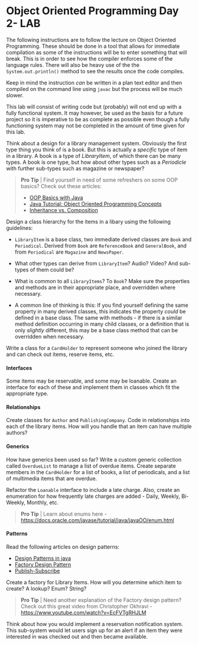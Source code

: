 # Object Oriented Programming Day 2- LAB
The following instructions are to follow the lecture on Object Oriented Programming.  These should be done in a tool that allows for immediate compilation as some of the instructions will be to enter something that will break.  This is in order to see how the compiler enforces some of the language rules.   There will also be heavy use of the the `System.out.println()` method to see the results once the code compiles.

Keep in mind the instruction *can* be written in a plan text editor and then compiled on the command line using `javac` but the process will be much slower.

This lab will consist of writing code but (probably) will not end up with a fully functional system.  It may however, be used as the basis for a future project so it is imperative to be as complete as possible even though a fully functioning system may not be completed in the amount of time given for this lab.

Think about a design for a library management system.  Obviously the first type thing you think of is a book. But this is actually a *specific* type of item in a library.  A book is a type of *LibraryItem*, of which there can be many types.  A book is one type, but how about other types such as a *Periodicle* with further sub-types such as magazine or newspaper?

> **Pro Tip** | Find yourself in need of some refreshers on some OOP basics? Check out these articles:
>
> * [OOP Basics with Java](https://www3.ntu.edu.sg/home/ehchua/programming/java/J3a_OOPBasics.html)
> * [Java Tutorial: Object Oriented Programming Concepts](https://docs.oracle.com/javase/tutorial/java/concepts/index.html)
> * [Inheritance vs. Composition](https://www.w3resource.com/java-tutorial/inheritance-composition-relationship.php)



Design a class hierarchy for the items in a libary using the following guidelines:

* `LibraryItem` is a base class, two immediate derived classes are `Book` and `Periodical`.  Derived from `Book` are `ReferenceBook` and `GeneralBook`, and from `Periodical` are `Magazine` and `NewsPaper`.
* What other types can derive from `LibraryItem`?  Audio? Video?  And sub-types of them could be?
* What is common to all `LibraryItems`?  To `Book`?  Make sure the properties and methods are in their appropriate place, and overridden where necessary.

* A common line of thinking is this: If you find yourself defining the same property in many derived classes, this indicates the property *could* be defined in a base class.  The same with methods - if there is a similar method definition occurring in many child classes, or a definition that is only *slightly* different, this may be a base class method that can be overridden when necessary.

Write a class for a `CardHolder` to represent someone who joined the library and can check out items, reserve items, etc.

#### Interfaces
Some items may be reservable, and some may be loanable.  Create an interface for each of these and implement them in classes which fit the appropriate type.


#### Relationships
Create classes for `Author` and `PublishingCompany`.  Code in relationships into each of the library items.  How will you handle that an item can have multiple authors?

#### Generics
How have generics been used so far?  Write a custom generic collection called `OverdueList` to manage a list of overdue items.  Create separate members in the `CardHolder` for a list of books, a list of periodicals, and a list of multimedia items that are overdue.

Refactor the `Loanable` interface to include a late charge.  Also, create an enumeration for how frequently late charges are added - Daily, Weekly, Bi-Weekly, Monthly, etc.  

> **Pro Tip** | Learn about enums here - https://docs.oracle.com/javase/tutorial/java/javaOO/enum.html  

#### Patterns
Read the following articles on design patterns:
* [Design Patterns in java](https://javabeginnerstutorial.com/design-patterns-in-java/)
* [Factory Design Pattern](https://www.tutorialspoint.com/design_pattern/factory_pattern.htm)
* [Publish-Subscribe](https://riptutorial.com/design-patterns/example/6498/publish-subscribe-in-java) 

Create a factory for Library Items.  How will you determine which item to create?  A lookup?  Enum? String?

> **Pro Tip** | Need another explanation of the Factory design pattern? Check out this great video from Christopher Okhravi - https://www.youtube.com/watch?v=EcFVTgRHJLM 

Think about how you would implement a reservation notification system.  This sub-system would let users sign up for an alert if an item they were interested in was checked out and then became available.